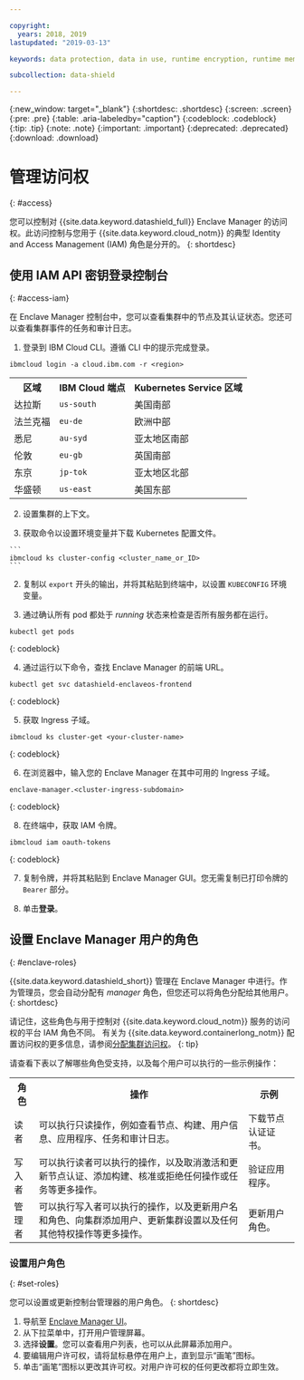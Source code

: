 ```yaml
---

copyright:
  years: 2018, 2019
lastupdated: "2019-03-13"

keywords: data protection, data in use, runtime encryption, runtime memory encryption, encrypted memory, intel sgx, software guard extensions, fortanix runtime encryption

subcollection: data-shield

---
```


{:new_window: target="_blank"}
{:shortdesc: .shortdesc}
{:screen: .screen}
{:pre: .pre}
{:table: .aria-labeledby="caption"}
{:codeblock: .codeblock}
{:tip: .tip}
{:note: .note}
{:important: .important}
{:deprecated: .deprecated}
{:download: .download}

# 管理访问权
{: #access}

您可以控制对 {{site.data.keyword.datashield_full}} Enclave Manager 的访问权。此访问控制与您用于 {{site.data.keyword.cloud_notm}} 的典型 Identity and Access Management (IAM) 角色是分开的。
{: shortdesc}


## 使用 IAM API 密钥登录控制台
{: #access-iam}

在 Enclave Manager 控制台中，您可以查看集群中的节点及其认证状态。您还可以查看集群事件的任务和审计日志。

1. 登录到 IBM Cloud CLI。遵循 CLI 中的提示完成登录。

  ```
  ibmcloud login -a cloud.ibm.com -r <region>
  ```

  <table>
    <tr>
      <th>区域</th>
      <th>IBM Cloud 端点</th>
      <th>Kubernetes Service 区域</th>
    </tr>
    <tr>
      <td>达拉斯</td>
      <td><code>us-south</code></td>
      <td>美国南部</td>
    </tr>
    <tr>
      <td>法兰克福</td>
      <td><code>eu-de</code></td>
      <td>欧洲中部</td>
    </tr>
    <tr>
      <td>悉尼</td>
      <td><code>au-syd</code></td>
      <td>亚太地区南部</td>
    </tr>
    <tr>
      <td>伦敦</td>
      <td><code>eu-gb</code></td>
      <td>英国南部</td>
    </tr>
    <tr>
      <td>东京</td>
      <td><code>jp-tok</code></td>
      <td>亚太地区北部</td>
    </tr>
    <tr>
      <td>华盛顿</td>
      <td><code>us-east</code></td>
      <td>美国东部</td>
    </tr>
  </table>

2. 设置集群的上下文。

  1. 获取命令以设置环境变量并下载 Kubernetes 配置文件。

    ```
    ibmcloud ks cluster-config <cluster_name_or_ID>
    ```

  2. 复制以 `export` 开头的输出，并将其粘贴到终端中，以设置 `KUBECONFIG` 环境变量。

3. 通过确认所有 pod 都处于 *running* 状态来检查是否所有服务都在运行。

  ```
  kubectl get pods
  ```
  {: codeblock}

4. 通过运行以下命令，查找 Enclave Manager 的前端 URL。

  ```
  kubectl get svc datashield-enclaveos-frontend
  ```
  {: codeblock}

5. 获取 Ingress 子域。

  ```
  ibmcloud ks cluster-get <your-cluster-name>
  ```
  {: codeblock}

6. 在浏览器中，输入您的 Enclave Manager 在其中可用的 Ingress 子域。

  ```
  enclave-manager.<cluster-ingress-subdomain>
  ```
  {: codeblock}

8. 在终端中，获取 IAM 令牌。

  ```
  ibmcloud iam oauth-tokens
  ```
  {: codeblock}

7. 复制令牌，并将其粘贴到 Enclave Manager GUI。您无需复制已打印令牌的 `Bearer` 部分。

9. 单击**登录**。


## 设置 Enclave Manager 用户的角色
{: #enclave-roles}

{{site.data.keyword.datashield_short}} 管理在 Enclave Manager 中进行。作为管理员，您会自动分配有 *manager* 角色，但您还可以将角色分配给其他用户。
{: shortdesc}

请记住，这些角色与用于控制对 {{site.data.keyword.cloud_notm}} 服务的访问权的平台 IAM 角色不同。 有关为 {{site.data.keyword.containerlong_notm}} 配置访问权的更多信息，请参阅[分配集群访问权](/docs/containers?topic=containers-users#users)。
{: tip}

请查看下表以了解哪些角色受支持，以及每个用户可以执行的一些示例操作：

<table>
  <tr>
    <th>角色</th>
    <th>操作</th>
    <th>示例</th>
  </tr>
  <tr>
    <td>读者</td>
    <td>可以执行只读操作，例如查看节点、构建、用户信息、应用程序、任务和审计日志。</td>
    <td>下载节点认证证书。</td>
  </tr>
  <tr>
    <td>写入者</td>
    <td>可以执行读者可以执行的操作，以及取消激活和更新节点认证、添加构建、核准或拒绝任何操作或任务等更多操作。</td>
    <td>验证应用程序。</td>
  </tr>
  <tr>
    <td>管理者</td>
    <td>可以执行写入者可以执行的操作，以及更新用户名和角色、向集群添加用户、更新集群设置以及任何其他特权操作等更多操作。</td>
    <td>更新用户角色。</td>
  </tr>
</table>

### 设置用户角色
{: #set-roles}

您可以设置或更新控制台管理器的用户角色。
{: shortdesc}

1. 导航至 [Enclave Manager UI](/docs/services/data-shield?topic=data-shield-access#access-iam)。
2. 从下拉菜单中，打开用户管理屏幕。
3. 选择**设置**。您可以查看用户列表，也可以从此屏幕添加用户。
4. 要编辑用户许可权，请将鼠标悬停在用户上，直到显示“画笔”图标。
5. 单击“画笔”图标以更改其许可权。对用户许可权的任何更改都将立即生效。

